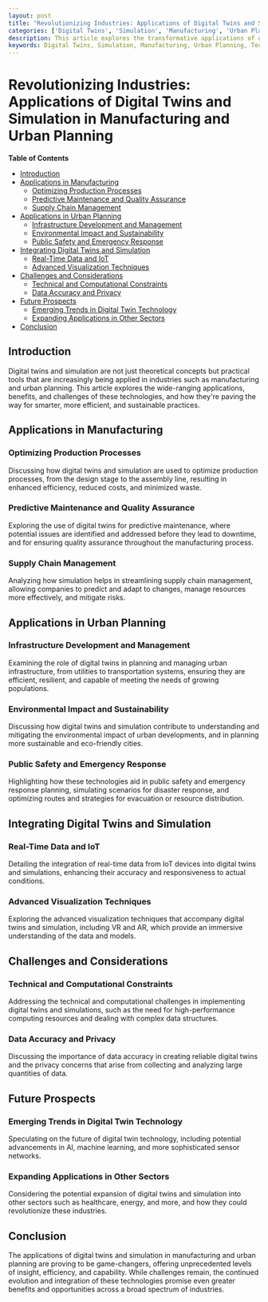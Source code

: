 ```yaml
---
layout: post
title: "Revolutionizing Industries: Applications of Digital Twins and Simulation in Manufacturing and Urban Planning"
categories: ['Digital Twins', 'Simulation', 'Manufacturing', 'Urban Planning', 'Innovation', 'Technology']
description: This article explores the transformative applications of digital twins and simulation in manufacturing and urban planning, detailing how these technologies are reshaping processes, enhancing efficiency, and driving innovation in these critical sectors.
keywords: Digital Twins, Simulation, Manufacturing, Urban Planning, Technological Innovation, Industry Applications
---
```


# Revolutionizing Industries: Applications of Digital Twins and Simulation in Manufacturing and Urban Planning

**Table of Contents**

- [Introduction](#introduction)
- [Applications in Manufacturing](#applications-in-manufacturing)
  - [Optimizing Production Processes](#optimizing-production-processes)
  - [Predictive Maintenance and Quality Assurance](#predictive-maintenance-and-quality-assurance)
  - [Supply Chain Management](#supply-chain-management)
- [Applications in Urban Planning](#applications-in-urban-planning)
  - [Infrastructure Development and Management](#infrastructure-development-and-management)
  - [Environmental Impact and Sustainability](#environmental-impact-and-sustainability)
  - [Public Safety and Emergency Response](#public-safety-and-emergency-response)
- [Integrating Digital Twins and Simulation](#integrating-digital-twins-and-simulation)
  - [Real-Time Data and IoT](#real-time-data-and-iot)
  - [Advanced Visualization Techniques](#advanced-visualization-techniques)
- [Challenges and Considerations](#challenges-and-considerations)
  - [Technical and Computational Constraints](#technical-and-computational-constraints)
  - [Data Accuracy and Privacy](#data-accuracy-and-privacy)
- [Future Prospects](#future-prospects)
  - [Emerging Trends in Digital Twin Technology](#emerging-trends-in-digital-twin-technology)
  - [Expanding Applications in Other Sectors](#expanding-applications-in-other-sectors)
- [Conclusion](#conclusion)

## Introduction

Digital twins and simulation are not just theoretical concepts but practical tools that are increasingly being applied in industries such as manufacturing and urban planning. This article explores the wide-ranging applications, benefits, and challenges of these technologies, and how they're paving the way for smarter, more efficient, and sustainable practices.

## Applications in Manufacturing

### Optimizing Production Processes

Discussing how digital twins and simulation are used to optimize production processes, from the design stage to the assembly line, resulting in enhanced efficiency, reduced costs, and minimized waste.

### Predictive Maintenance and Quality Assurance

Exploring the use of digital twins for predictive maintenance, where potential issues are identified and addressed before they lead to downtime, and for ensuring quality assurance throughout the manufacturing process.

### Supply Chain Management

Analyzing how simulation helps in streamlining supply chain management, allowing companies to predict and adapt to changes, manage resources more effectively, and mitigate risks.

## Applications in Urban Planning

### Infrastructure Development and Management

Examining the role of digital twins in planning and managing urban infrastructure, from utilities to transportation systems, ensuring they are efficient, resilient, and capable of meeting the needs of growing populations.

### Environmental Impact and Sustainability

Discussing how digital twins and simulation contribute to understanding and mitigating the environmental impact of urban developments, and in planning more sustainable and eco-friendly cities.

### Public Safety and Emergency Response

Highlighting how these technologies aid in public safety and emergency response planning, simulating scenarios for disaster response, and optimizing routes and strategies for evacuation or resource distribution.

## Integrating Digital Twins and Simulation

### Real-Time Data and IoT

Detailing the integration of real-time data from IoT devices into digital twins and simulations, enhancing their accuracy and responsiveness to actual conditions.

### Advanced Visualization Techniques

Exploring the advanced visualization techniques that accompany digital twins and simulation, including VR and AR, which provide an immersive understanding of the data and models.

## Challenges and Considerations

### Technical and Computational Constraints

Addressing the technical and computational challenges in implementing digital twins and simulations, such as the need for high-performance computing resources and dealing with complex data structures.

### Data Accuracy and Privacy

Discussing the importance of data accuracy in creating reliable digital twins and the privacy concerns that arise from collecting and analyzing large quantities of data.

## Future Prospects

### Emerging Trends in Digital Twin Technology

Speculating on the future of digital twin technology, including potential advancements in AI, machine learning, and more sophisticated sensor networks.

### Expanding Applications in Other Sectors

Considering the potential expansion of digital twins and simulation into other sectors such as healthcare, energy, and more, and how they could revolutionize these industries.

## Conclusion

The applications of digital twins and simulation in manufacturing and urban planning are proving to be game-changers, offering unprecedented levels of insight, efficiency, and capability. While challenges remain, the continued evolution and integration of these technologies promise even greater benefits and opportunities across a broad spectrum of industries.
